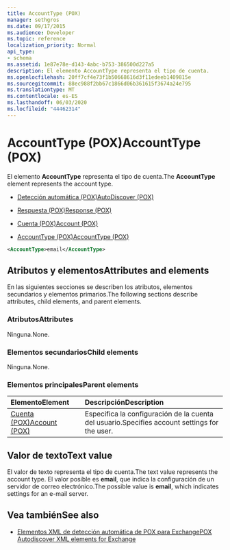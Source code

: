 ```yaml
---
title: AccountType (POX)
manager: sethgros
ms.date: 09/17/2015
ms.audience: Developer
ms.topic: reference
localization_priority: Normal
api_type:
- schema
ms.assetid: 1e87e78e-d143-4abc-b753-386500d227a5
description: El elemento AccountType representa el tipo de cuenta.
ms.openlocfilehash: 20ff7cf4e73f1b50668616d3f11edeeb1409815e
ms.sourcegitcommit: 88ec988f2bb67c1866d06b361615f3674a24e795
ms.translationtype: MT
ms.contentlocale: es-ES
ms.lasthandoff: 06/03/2020
ms.locfileid: "44462314"
---
```

# <a name="accounttype-pox"></a><span data-ttu-id="cef98-103">AccountType (POX)</span><span class="sxs-lookup"><span data-stu-id="cef98-103">AccountType (POX)</span></span>

<span data-ttu-id="cef98-104">El elemento **AccountType** representa el tipo de cuenta.</span><span class="sxs-lookup"><span data-stu-id="cef98-104">The **AccountType** element represents the account type.</span></span> 
  
- [<span data-ttu-id="cef98-105">Detección automática (POX)</span><span class="sxs-lookup"><span data-stu-id="cef98-105">AutoDiscover (POX)</span></span>](autodiscover-pox.md)
  
- [<span data-ttu-id="cef98-106">Respuesta (POX)</span><span class="sxs-lookup"><span data-stu-id="cef98-106">Response (POX)</span></span>](response-pox.md)
  
- [<span data-ttu-id="cef98-107">Cuenta (POX)</span><span class="sxs-lookup"><span data-stu-id="cef98-107">Account (POX)</span></span>](account-pox.md)
  
- [<span data-ttu-id="cef98-108">AccountType (POX)</span><span class="sxs-lookup"><span data-stu-id="cef98-108">AccountType (POX)</span></span>](accounttype-pox.md)
  
```xml
<AccountType>email</AccountType>
```

## <a name="attributes-and-elements"></a><span data-ttu-id="cef98-109">Atributos y elementos</span><span class="sxs-lookup"><span data-stu-id="cef98-109">Attributes and elements</span></span>

<span data-ttu-id="cef98-110">En las siguientes secciones se describen los atributos, elementos secundarios y elementos primarios.</span><span class="sxs-lookup"><span data-stu-id="cef98-110">The following sections describe attributes, child elements, and parent elements.</span></span>
  
### <a name="attributes"></a><span data-ttu-id="cef98-111">Atributos</span><span class="sxs-lookup"><span data-stu-id="cef98-111">Attributes</span></span>

<span data-ttu-id="cef98-112">Ninguna.</span><span class="sxs-lookup"><span data-stu-id="cef98-112">None.</span></span>
  
### <a name="child-elements"></a><span data-ttu-id="cef98-113">Elementos secundarios</span><span class="sxs-lookup"><span data-stu-id="cef98-113">Child elements</span></span>

<span data-ttu-id="cef98-114">Ninguna.</span><span class="sxs-lookup"><span data-stu-id="cef98-114">None.</span></span>
  
### <a name="parent-elements"></a><span data-ttu-id="cef98-115">Elementos principales</span><span class="sxs-lookup"><span data-stu-id="cef98-115">Parent elements</span></span>

|<span data-ttu-id="cef98-116">**Elemento**</span><span class="sxs-lookup"><span data-stu-id="cef98-116">**Element**</span></span>|<span data-ttu-id="cef98-117">**Descripción**</span><span class="sxs-lookup"><span data-stu-id="cef98-117">**Description**</span></span>|
|:-----|:-----|
|[<span data-ttu-id="cef98-118">Cuenta (POX)</span><span class="sxs-lookup"><span data-stu-id="cef98-118">Account (POX)</span></span>](account-pox.md) <br/> |<span data-ttu-id="cef98-119">Especifica la configuración de la cuenta del usuario.</span><span class="sxs-lookup"><span data-stu-id="cef98-119">Specifies account settings for the user.</span></span>  <br/> |
   
## <a name="text-value"></a><span data-ttu-id="cef98-120">Valor de texto</span><span class="sxs-lookup"><span data-stu-id="cef98-120">Text value</span></span>

<span data-ttu-id="cef98-121">El valor de texto representa el tipo de cuenta.</span><span class="sxs-lookup"><span data-stu-id="cef98-121">The text value represents the account type.</span></span> <span data-ttu-id="cef98-122">El valor posible es **email**, que indica la configuración de un servidor de correo electrónico.</span><span class="sxs-lookup"><span data-stu-id="cef98-122">The possible value is **email**, which indicates settings for an e-mail server.</span></span> 
  
## <a name="see-also"></a><span data-ttu-id="cef98-123">Vea también</span><span class="sxs-lookup"><span data-stu-id="cef98-123">See also</span></span>

- [<span data-ttu-id="cef98-124">Elementos XML de detección automática de POX para Exchange</span><span class="sxs-lookup"><span data-stu-id="cef98-124">POX Autodiscover XML elements for Exchange</span></span>](pox-autodiscover-xml-elements-for-exchange.md)

